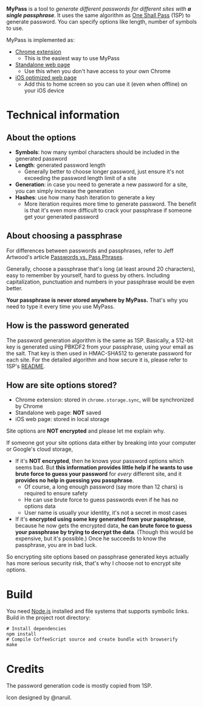 **MyPass** is a tool to *generate different passwords for different sites with **a single passphrase***. It uses the same algorithm as [One Shall Pass](https://oneshallpass.com/) (1SP) to generate password. You can specify options like length, number of symbols to use.

MyPass is implemented as:

- [Chrome extension](https://chrome.google.com/webstore/detail/pbaehcadchmngjeahmifjonliaaidgdj)
  - This is the easiest way to use MyPass
- [Standalone web page](http://chenyufei.info/p/mypass/)
  - Use this when you don't have access to your own Chrome
- [iOS optimized web page](http://chenyufei.info/p/mypass/ios.html)
  - Add this to home screen so you can use it (even when offline) on your iOS device

# Technical information

## About the options

- **Symbols**: how many symbol characters should be included in the generated password
- **Length**: generated password length
  - Generally better to choose longer password, just ensure it's not exceeding the password length limit of a site
- **Generation**: in case you need to generate a new password for a site, you can simply increase the generation
- **Hashes**: use how many hash iteration to generate a key
  - More iteration requires more time to generate password. The benefit is that it's even more difficult to crack your passphrase if someone get your generated password

## About choosing a passphrase

For differences between passwords and passphrases, refer to Jeff Artwood's article [Passwords vs. Pass Phrases](http://www.codinghorror.com/blog/2005/07/passwords-vs-pass-phrases.html).

Generally, choose a passphrase that's long (at least around 20 characters), easy to remember by yourself, hard to guess by others. Including capitalization, punctuation and numbers in your passphrase would be even better.

**Your passphrase is never stored anywhere by MyPass.** That's why you need to type it every time you use MyPass.

## How is the password generated

The password generation algorithm is the same as 1SP. Basically, a
512-bit key is generated using PBKDF2 from your passphrase, using your
email as the salt. That key is then used in HMAC-SHA512 to generate
password for each site. For the detailed algorithm and how secure it is, please refer to 1SP's [README](https://github.com/maxtaco/oneshallpass/blob/master/README.md).

## How are site options stored?

- Chrome extension: stored in `chrome.storage.sync`, will be synchronized by Chrome
- Standalone web page: **NOT** saved
- iOS web page: stored in local storage

Site options are **NOT encrypted** and please let me explain why.

If someone got your site options data either by breaking into your computer or Google's cloud storage,

- If it's **NOT encrypted**, then he knows your password options which seems bad. But **this information provides little help if he wants to use brute force to guess your password** for *every* different site, and it **provides no help in guessing you passphrase**.
  - Of course, a long enough password (say more than 12 chars) is required to ensure safety
  - He can use brute force to guess passwords even if he has no options data
  - User name is usually your identity, it's not a secret in most cases
- If it's **encrypted using some key generated from your passphrase**, because he now gets the encrypted data, **he can brute force to guess your passphrase by trying to decrypt the data**. (Though this would be expensive, but it's possible.) Once he succeeds to know the passphrase, you are in bad luck.

So encrypting site options based on passphrase generated keys actually has more serious security risk, that's why I choose not to encrypt site options.

# Build

You need [Node.js](http://nodejs.org/) installed and file systems that supports symbolic links. Build in the project root directory:

    # Install dependencies
    npm install
    # Compile CoffeeScript source and create bundle with browserify
    make

# Credits

The password generation code is mostly copied from 1SP.

Icon designed by @naruil.

